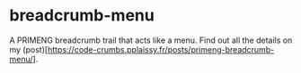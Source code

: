 # breadcrumb-menu
A PRIMENG breadcrumb trail that acts like a menu.
Find out all the details on my (post)[https://code-crumbs.pplaissy.fr/posts/primeng-breadcrumb-menu/].
